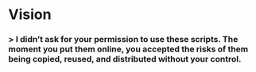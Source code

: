 # Vision

### > I didn’t ask for your permission to use these scripts. The moment you put them online, you accepted the risks of them being copied, reused, and distributed without your control.